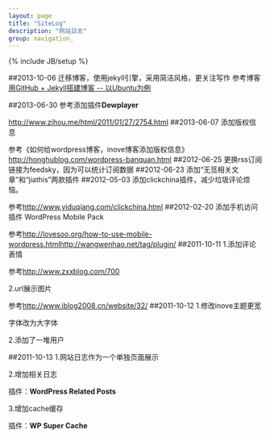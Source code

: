 ```yaml
---
layout: page
title: "SiteLog"
description: "网站日志"
group: navigation_
---
```

{% include JB/setup %}

##2013-10-06
迁移博客，使用jekyll引擎，采用简洁风格，更关注写作
参考博客[用GitHub + Jekyll搭建博客 -- 以Ubuntu为例](http://trefoil.github.io/2013/10/05/jekyll.html)

##2013-06-30
参考添加插件**Dewplayer**

<http://www.zihou.me/html/2011/01/27/2754.html>
##2013-06-07
添加版权信息

参考《如何给wordpress博客，inove博客添加版权信息》<http://honghublog.com/wordpress-banquan.html>
##2012-06-25
更换rss订阅链接为feedsky，因为可以统计订阅数据
##2012-06-23
添加“无觅相关文章”和“jiathis”两款插件
##2012-05-03
添加clickchina插件，减少垃圾评论烦恼。

参考<http://www.yiduqiang.com/clickchina.html>
##2012-02-20
添加手机访问插件 WordPress Mobile Pack

参考<http://lovesoo.org/how-to-use-mobile-wordpress.html><http://wangwenhao.net/tag/plugin/>
##2011-10-11
1.添加评论表情

参考<http://www.zxxblog.com/700>

2.url展示图片

参考<http://www.iblog2008.cn/website/32/>
##2011-10-12
1.修改inove主题更宽

字体改为大字体

2.添加了一堆用户

##2011-10-13
1.网站日志作为一个单独页面展示

2.增加相关日志

插件：<strong>WordPress Related Posts</strong>

3.增加cache缓存

插件：**WP Super Cache**
